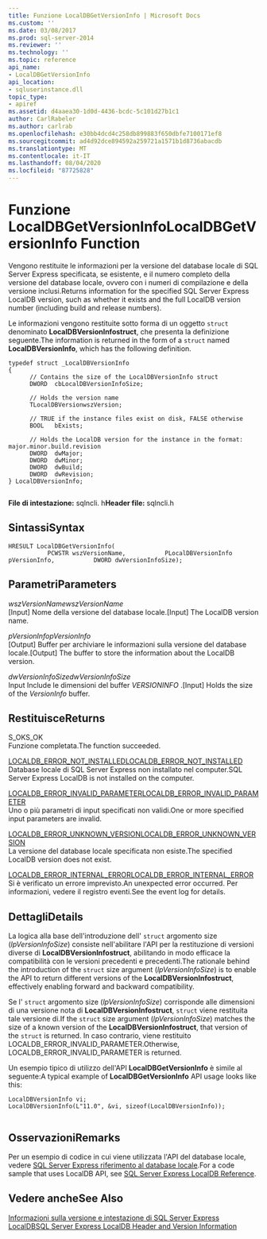 ```yaml
---
title: Funzione LocalDBGetVersionInfo | Microsoft Docs
ms.custom: ''
ms.date: 03/08/2017
ms.prod: sql-server-2014
ms.reviewer: ''
ms.technology: ''
ms.topic: reference
api_name:
- LocalDBGetVersionInfo
api_location:
- sqluserinstance.dll
topic_type:
- apiref
ms.assetid: d4aaea30-1d0d-4436-bcdc-5c101d27b1c1
author: CarlRabeler
ms.author: carlrab
ms.openlocfilehash: e30bb4dcd4c258db899883f650dbfe7100171ef8
ms.sourcegitcommit: ad4d92dce894592a259721a1571b1d8736abacdb
ms.translationtype: MT
ms.contentlocale: it-IT
ms.lasthandoff: 08/04/2020
ms.locfileid: "87725828"
---
```

# <a name="localdbgetversioninfo-function"></a><span data-ttu-id="866f6-102">Funzione LocalDBGetVersionInfo</span><span class="sxs-lookup"><span data-stu-id="866f6-102">LocalDBGetVersionInfo Function</span></span>
  <span data-ttu-id="866f6-103">Vengono restituite le informazioni per la versione del database locale di SQL Server Express specificata, se esistente, e il numero completo della versione del database locale, ovvero con i numeri di compilazione e della versione inclusi.</span><span class="sxs-lookup"><span data-stu-id="866f6-103">Returns information for the specified SQL Server Express LocalDB version, such as whether it exists and the full LocalDB version number (including build and release numbers).</span></span>  
  
 <span data-ttu-id="866f6-104">Le informazioni vengono restituite sotto forma di un oggetto `struct` denominato **LocalDBVersionInfostruct**, che presenta la definizione seguente.</span><span class="sxs-lookup"><span data-stu-id="866f6-104">The information is returned in the form of a `struct` named **LocalDBVersionInfo**, which has the following definition.</span></span>  
  
```  
typedef struct _LocalDBVersionInfo  
{  
      // Contains the size of the LocalDBVersionInfo struct  
      DWORD  cbLocalDBVersionInfoSize;  
  
      // Holds the version name  
      TLocalDBVersionwszVersion;  
  
      // TRUE if the instance files exist on disk, FALSE otherwise  
      BOOL   bExists;  
  
      // Holds the LocalDB version for the instance in the format: major.minor.build.revision  
      DWORD  dwMajor;  
      DWORD  dwMinor;  
      DWORD  dwBuild;  
      DWORD  dwRevision;  
} LocalDBVersionInfo;  
  
```  
  
 <span data-ttu-id="866f6-105">**File di intestazione:** sqlncli. h</span><span class="sxs-lookup"><span data-stu-id="866f6-105">**Header file:** sqlncli.h</span></span>  
  
## <a name="syntax"></a><span data-ttu-id="866f6-106">Sintassi</span><span class="sxs-lookup"><span data-stu-id="866f6-106">Syntax</span></span>  
  
```  
HRESULT LocalDBGetVersionInfo(  
           PCWSTR wszVersionName,           PLocalDBVersionInfo pVersionInfo,           DWORD dwVersionInfoSize);  
```  
  
## <a name="parameters"></a><span data-ttu-id="866f6-107">Parametri</span><span class="sxs-lookup"><span data-stu-id="866f6-107">Parameters</span></span>  
 <span data-ttu-id="866f6-108">*wszVersionName*</span><span class="sxs-lookup"><span data-stu-id="866f6-108">*wszVersionName*</span></span>  
 <span data-ttu-id="866f6-109">[Input] Nome della versione del database locale.</span><span class="sxs-lookup"><span data-stu-id="866f6-109">[Input] The LocalDB version name.</span></span>  
  
 <span data-ttu-id="866f6-110">*pVersionInfo*</span><span class="sxs-lookup"><span data-stu-id="866f6-110">*pVersionInfo*</span></span>  
 <span data-ttu-id="866f6-111">[Output] Buffer per archiviare le informazioni sulla versione del database locale.</span><span class="sxs-lookup"><span data-stu-id="866f6-111">[Output] The buffer to store the information about the LocalDB version.</span></span>  
  
 <span data-ttu-id="866f6-112">*dwVersionInfoSize*</span><span class="sxs-lookup"><span data-stu-id="866f6-112">*dwVersionInfoSize*</span></span>  
 <span data-ttu-id="866f6-113">Input Include le dimensioni del buffer *VERSIONINFO* .</span><span class="sxs-lookup"><span data-stu-id="866f6-113">[Input] Holds the size of the *VersionInfo* buffer.</span></span>  
  
## <a name="returns"></a><span data-ttu-id="866f6-114">Restituisce</span><span class="sxs-lookup"><span data-stu-id="866f6-114">Returns</span></span>  
 <span data-ttu-id="866f6-115">S_OK</span><span class="sxs-lookup"><span data-stu-id="866f6-115">S_OK</span></span>  
 <span data-ttu-id="866f6-116">Funzione completata.</span><span class="sxs-lookup"><span data-stu-id="866f6-116">The function succeeded.</span></span>  
  
 [<span data-ttu-id="866f6-117">LOCALDB_ERROR_NOT_INSTALLED</span><span class="sxs-lookup"><span data-stu-id="866f6-117">LOCALDB_ERROR_NOT_INSTALLED</span></span>](../express-localdb-error-messages/localdb-error-not-installed.md)  
 <span data-ttu-id="866f6-118">Database locale di SQL Server Express non installato nel computer.</span><span class="sxs-lookup"><span data-stu-id="866f6-118">SQL Server Express LocalDB is not installed on the computer.</span></span>  
  
 [<span data-ttu-id="866f6-119">LOCALDB_ERROR_INVALID_PARAMETER</span><span class="sxs-lookup"><span data-stu-id="866f6-119">LOCALDB_ERROR_INVALID_PARAMETER</span></span>](../express-localdb-error-messages/localdb-error-invalid-parameter.md)  
 <span data-ttu-id="866f6-120">Uno o più parametri di input specificati non validi.</span><span class="sxs-lookup"><span data-stu-id="866f6-120">One or more specified input parameters are invalid.</span></span>  
  
 [<span data-ttu-id="866f6-121">LOCALDB_ERROR_UNKNOWN_VERSION</span><span class="sxs-lookup"><span data-stu-id="866f6-121">LOCALDB_ERROR_UNKNOWN_VERSION</span></span>](../express-localdb-error-messages/localdb-error-unknown-version.md)  
 <span data-ttu-id="866f6-122">La versione del database locale specificata non esiste.</span><span class="sxs-lookup"><span data-stu-id="866f6-122">The specified LocalDB version does not exist.</span></span>  
  
 [<span data-ttu-id="866f6-123">LOCALDB_ERROR_INTERNAL_ERROR</span><span class="sxs-lookup"><span data-stu-id="866f6-123">LOCALDB_ERROR_INTERNAL_ERROR</span></span>](../express-localdb-error-messages/localdb-error-internal-error.md)  
 <span data-ttu-id="866f6-124">Si è verificato un errore imprevisto.</span><span class="sxs-lookup"><span data-stu-id="866f6-124">An unexpected error occurred.</span></span> <span data-ttu-id="866f6-125">Per informazioni, vedere il registro eventi.</span><span class="sxs-lookup"><span data-stu-id="866f6-125">See the event log for details.</span></span>  
  
## <a name="details"></a><span data-ttu-id="866f6-126">Dettagli</span><span class="sxs-lookup"><span data-stu-id="866f6-126">Details</span></span>  
 <span data-ttu-id="866f6-127">La logica alla base dell'introduzione dell' `struct` argomento size (*lpVersionInfoSize*) consiste nell'abilitare l'API per la restituzione di versioni diverse di **LocalDBVersionInfostruct**, abilitando in modo efficace la compatibilità con le versioni precedenti e precedenti.</span><span class="sxs-lookup"><span data-stu-id="866f6-127">The rationale behind the introduction of the `struct` size argument (*lpVersionInfoSize*) is to enable the API to return different versions of the **LocalDBVersionInfostruct**, effectively enabling forward and backward compatibility.</span></span>  
  
 <span data-ttu-id="866f6-128">Se l' `struct` argomento size (*lpVersionInfoSize*) corrisponde alle dimensioni di una versione nota di **LocalDBVersionInfostruct**, `struct` viene restituita tale versione di.</span><span class="sxs-lookup"><span data-stu-id="866f6-128">If the `struct` size argument (*lpVersionInfoSize*) matches the size of a known version of the **LocalDBVersionInfostruct**, that version of the `struct` is returned.</span></span> <span data-ttu-id="866f6-129">In caso contrario, viene restituito LOCALDB_ERROR_INVALID_PARAMETER.</span><span class="sxs-lookup"><span data-stu-id="866f6-129">Otherwise, LOCALDB_ERROR_INVALID_PARAMETER is returned.</span></span>  
  
 <span data-ttu-id="866f6-130">Un esempio tipico di utilizzo dell'API **LocalDBGetVersionInfo** è simile al seguente:</span><span class="sxs-lookup"><span data-stu-id="866f6-130">A typical example of **LocalDBGetVersionInfo** API usage looks like this:</span></span>  
  
```  
LocalDBVersionInfo vi;  
LocalDBVersionInfo(L"11.0", &vi, sizeof(LocalDBVersionInfo));  
  
```  
  
## <a name="remarks"></a><span data-ttu-id="866f6-131">Osservazioni</span><span class="sxs-lookup"><span data-stu-id="866f6-131">Remarks</span></span>  
 <span data-ttu-id="866f6-132">Per un esempio di codice in cui viene utilizzata l'API del database locale, vedere [SQL Server Express riferimento al database locale](../sql-server-express-localdb-reference.md).</span><span class="sxs-lookup"><span data-stu-id="866f6-132">For a code sample that uses LocalDB API, see [SQL Server Express LocalDB Reference](../sql-server-express-localdb-reference.md).</span></span>  
  
## <a name="see-also"></a><span data-ttu-id="866f6-133">Vedere anche</span><span class="sxs-lookup"><span data-stu-id="866f6-133">See Also</span></span>  
 [<span data-ttu-id="866f6-134">Informazioni sulla versione e intestazione di SQL Server Express LocalDB</span><span class="sxs-lookup"><span data-stu-id="866f6-134">SQL Server Express LocalDB Header and Version Information</span></span>](sql-server-express-localdb-header-and-version-information.md)  
  
  
